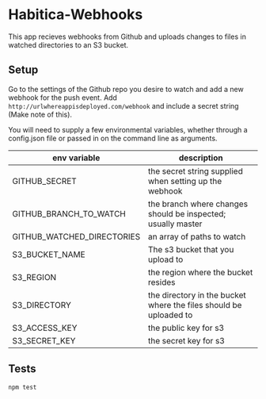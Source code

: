 # Habitica-Webhooks

This app recieves webhooks from Github and uploads changes to files in watched directories to an S3 bucket. 

## Setup

Go to the settings of the Github repo you desire to watch and add a new webhook for the push event. Add `http://urlwhereappisdeployed.com/webhook` and include a secret string (Make note of this).

You will need to supply a few environmental variables, whether through a config.json file or passed in on the command line as arguments.

| env variable               | description                                                       |
|----------------------------|-------------------------------------------------------------------|
| GITHUB_SECRET              | the secret string supplied when setting up the webhook            |
| GITHUB_BRANCH_TO_WATCH     | the branch where changes should be inspected; usually master      |
| GITHUB_WATCHED_DIRECTORIES | an array of paths to watch                                        |
| S3_BUCKET_NAME             | The s3 bucket that you upload to                                  |
| S3_REGION                  | the region where the bucket resides                               |
| S3_DIRECTORY               | the directory in the bucket where the files should be uploaded to |
| S3_ACCESS_KEY              | the public key for s3                                             |
| S3_SECRET_KEY              | the secret key for s3                                             |

## Tests

```node
npm test
```

